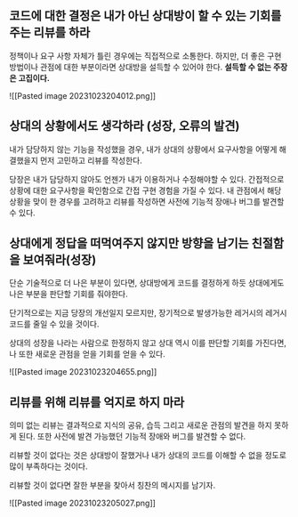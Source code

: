## 코드에 대한 결정은 내가 아닌 상대방이 할 수 있는 기회를 주는 리뷰를 하라
정책이나 요구 사항 자체가 틀린 경우에는 직접적으로 소통한다.
하지만, 더 좋은 구현 방법이나 관점에 대한 부분이라면 상대방을 설득할 수 있어야 한다. 
**설득할 수 없는 주장은 고집이다.**

![[Pasted image 20231023204012.png]]

## 상대의 상황에서도 생각하라 (성장, 오류의 발견)
내가 담당하지 않는 기능을 작성했을 경우, 내가 상대의 상황에서 요구사항을 어떻게 해결했을지 먼저 고민하고 리뷰를 작성한다.

당장은 내가 담당하지 않아도 언젠가 내가 이용하거나 수정해야할 수 있다.
간접적으로 상황에 대한 요구사항을 확인함으로 간접 구현 경험을 가질 수 있다.
내 관점에서 해당 상황을 맞이 한 경우를 고려하고 리뷰를 작성하면 사전에 기능적 장애나 버그를 발견할 수 있다.

## 상대에게 정답을 떠먹여주지 않지만 방향을 남기는 친절함을 보여줘라(성장)
단순 기술적으로 더 나은 부분이 있다면, 상대방에게 코드를 결정하게 하듯 상대에게도 나은 부분을 판단할 기회를 줘야한다.

단기적으로는 지금 당장의 개선일지 모르지만, 장기적으로 발생가능한 레거시의 레거시 코드를 줄일 수 있을 것이다.

상대의 성장을 나라는 사람으로 한정하지 않고 상대 역시 이를 판단할 기회를 가진다면, 나 또한 새로운 관점을 얻을 기회를 얻을 수 있다.

![[Pasted image 20231023204655.png]]

## 리뷰를 위해 리뷰를 억지로 하지 마라
의미 없는 리뷰는 결과적으로 지식의 공유, 습득 그리고 새로운 관점의 발견을 하지 못하게 된다.
또한 사전에 발견 가능했던 기능적 장애와 버그를 발견할 수 없다.

리뷰할 것이 없다는 것은 상대방이 잘했거나 내가 상대의 코드를 이해할 수 없을 정도로 많이 부족하다는 것이다.

리뷰할 것이 없다면 잘한 부분을 찾아서 칭찬의 메시지를 남기자.

![[Pasted image 20231023205027.png]]

